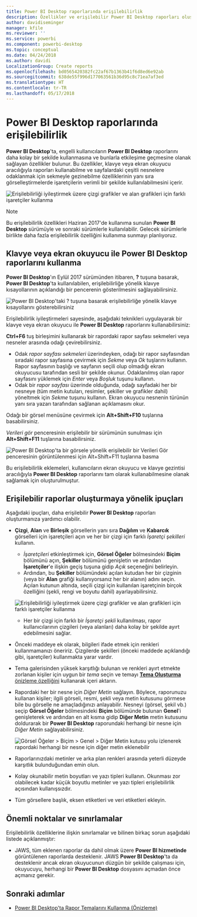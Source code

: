 ```yaml
---
title: Power BI Desktop raporlarında erişilebilirlik
description: Özellikler ve erişilebilir Power BI Desktop raporları oluşturmaya yönelik öneriler
author: davidiseminger
manager: kfile
ms.reviewer: ''
ms.service: powerbi
ms.component: powerbi-desktop
ms.topic: conceptual
ms.date: 04/24/2018
ms.author: davidi
LocalizationGroup: Create reports
ms.openlocfilehash: bd0565420382fc22af67b1363b41f6d8ed6e92ab
ms.sourcegitcommit: 638de55f996d177063561b36d95c8c71ea7af3ed
ms.translationtype: HT
ms.contentlocale: tr-TR
ms.lasthandoff: 05/17/2018
---
```

# <a name="accessibility-in-power-bi-desktop-reports"></a>Power BI Desktop raporlarında erişilebilirlik
**Power BI Desktop**'ta, engelli kullanıcıların **Power BI Desktop** raporlarını daha kolay bir şekilde kullanmasına ve bunlarla etkileşime geçmesine olanak sağlayan özellikler bulunur. Bu özellikler, klavye veya ekran okuyucu aracılığıyla raporları kullanabilme ve sayfalardaki çeşitli nesnelere odaklanmak için sekmeyle gezinebilme özelliklerinin yanı sıra görselleştirmelerde işaretçilerin verimli bir şekilde kullanılabilmesini içerir.

![Erişilebilirliği iyileştirmek üzere çizgi grafikler ve alan grafikleri için farklı işaretçiler kullanma](media/desktop-accessibility/accessibility_01.png)

> [!NOTE]
> Bu erişilebilirlik özellikleri Haziran 2017'de kullanıma sunulan **Power BI Desktop** sürümüyle ve sonraki sürümlerle kullanılabilir. Gelecek sürümlerle birlikte daha fazla erişilebilirlik özelliğini kullanıma sunmayı planlıyoruz.
> 
> 

## <a name="consuming-a-power-bi-desktop-report-with-a-keyboard-or-screen-reader"></a>Klavye veya ekran okuyucu ile Power BI Desktop raporlarını kullanma
**Power BI Desktop**'ın Eylül 2017 sürümünden itibaren, **?** tuşuna basarak, **Power BI Desktop**'ta kullanılabilen, erişilebilirliğe yönelik klavye kısayollarının açıklandığı bir pencerenin gösterilmesini sağlayabilirsiniz.

![Power BI Desktop'taki ? tuşuna basarak erişilebilirliğe yönelik klavye kısayollarını gösterebilirsiniz](media/desktop-accessibility/accessibility_03.png)

Erişilebilirlik iyileştirmeleri sayesinde, aşağıdaki teknikleri uygulayarak bir klavye veya ekran okuyucu ile **Power BI Desktop** raporlarını kullanabilirsiniz:

**Ctrl+F6** tuş birleşimini kullanarak bir rapordaki rapor sayfası sekmeleri veya nesneler arasında odağı çevirebilirsiniz.

* Odak *rapor sayfası sekmeleri* üzerindeyken, odağı bir rapor sayfasından sıradaki rapor sayfasına çevirmek için *Sekme* veya *Ok* tuşlarını kullanın. Rapor sayfasının başlığı ve sayfanın seçili olup olmadığı ekran okuyucusu tarafından sesli bir şekilde okunur. Odaklanılmış olan rapor sayfasını yüklemek için *Enter* veya *Boşluk* tuşunu kullanın.
* Odak bir *rapor sayfası* üzerinde olduğunda, odağı sayfadaki her bir nesneye (tüm metin kutuları, resimler, şekiller ve grafikler dahil) yöneltmek için *Sekme* tuşunu kullanın. Ekran okuyucu nesnenin türünün yanı sıra yazarı tarafından sağlanan açıklamasını okur. 

Odağı bir görsel menüsüne çevirmek için **Alt+Shift+F10** tuşlarına basabilirsiniz.

*Verileri gör* penceresinin erişilebilir bir sürümünün sunulması için **Alt+Shift+F11** tuşlarına basabilirsiniz.

![Power BI Desktop'ta bir görsele yönelik erişilebilir bir Verileri Gör penceresinin görüntülenmesi için Alt+Shift+F11 tuşlarına basma](media/desktop-accessibility/accessibility_04.png)

Bu erişilebilirlik eklemeleri, kullanıcıların ekran okuyucu ve klavye gezintisi aracılığıyla **Power BI Desktop** raporlarını tam olarak kullanabilmesine olanak sağlamak için oluşturulmuştur.

## <a name="tips-for-creating-accessible-reports"></a>Erişilebilir raporlar oluşturmaya yönelik ipuçları
Aşağıdaki ipuçları, daha erişilebilir **Power BI Desktop** raporları oluşturmanıza yardımcı olabilir.

* **Çizgi**, **Alan** ve **Birleşik** görsellerin yanı sıra **Dağılım** ve **Kabarcık** görselleri için işaretçileri açın ve her bir çizgi için farklı *İşaretçi şekilleri* kullanın.
  
  * *İşaretçileri* etkinleştirmek için, **Görsel Öğeler** bölmesindeki **Biçim** bölümünü açın, **Şekiller** bölümünü genişletin ve ardından **İşaretçiler**'e ilişkin geçiş tuşuna gidip *Açık* seçeneğini belirleyin.
  * Ardından, bu **Şekiller** bölümündeki açılan kutudan her bir çizginin (veya bir **Alan** grafiği kullanıyorsanız her bir alanın) adını seçin. Açılan kutunun altında, seçili çizgi için kullanılan işaretçinin birçok özelliğini (şekli, rengi ve boyutu dahil) ayarlayabilirsiniz.
  
  ![Erişilebilirliği iyileştirmek üzere çizgi grafikler ve alan grafikleri için farklı işaretçiler kullanma](media/desktop-accessibility/accessibility_01.png)
  
  * Her bir çizgi için farklı bir *İşaretçi şekli* kullanılması, rapor kullanıcılarının çizgileri (veya alanları) daha kolay bir şekilde ayırt edebilmesini sağlar.
* Önceki maddeye ek olarak, bilgileri ifade etmek için renkleri kullanmamanızı öneririz. Çizgilerde şekilleri (önceki maddede açıklandığı gibi, işaretçiler) kullanmakta yarar vardır.
* Tema galerisinden yüksek karşıtlığı bulunan ve renkleri ayırt etmekte zorlanan kişiler için uygun bir *tema* seçin ve temayı [**Tema Oluşturma** önizleme özelliğini](desktop-report-themes.md) kullanarak içeri aktarın.
* Rapordaki her bir nesne için *Diğer Metin* sağlayın. Böylece, raporunuzu kullanan kişiler; ilgili görseli, resmi, şekli veya metin kutusunu görmese bile bu görselle ne amaçladığınızı anlayabilir. Nesneyi (görsel, şekil vb.) seçip **Görsel Öğeler** bölmesindeki **Biçim** bölümünde bulunan **Genel**'i genişleterek ve ardından en alt kısma gidip **Diğer Metin** metin kutusunu doldurarak bir **Power BI Desktop** raporundaki herhangi bir nesne için *Diğer Metin* sağlayabilirsiniz.
  
  ![Görsel Öğeler > Biçim > Genel > Diğer Metin kutusu yolu izlenerek rapordaki herhangi bir nesne için diğer metin eklenebilir](media/desktop-accessibility/accessibility_02.png)
* Raporlarınızdaki metinler ve arka plan renkleri arasında yeterli düzeyde karşıtlık bulunduğundan emin olun.
* Kolay okunabilir metin boyutları ve yazı tipleri kullanın. Okunması zor olabilecek kadar küçük boyutlu metinler ve yazı tipleri erişilebilirlik açısından kullanışsızdır.
* Tüm görsellere başlık, eksen etiketleri ve veri etiketleri ekleyin.

## <a name="considerations-and-limitations"></a>Önemli noktalar ve sınırlamalar
Erişilebilirlik özelliklerine ilişkin sınırlamalar ve bilinen birkaç sorun aşağıdaki listede açıklanmıştır:

* JAWS, tüm eklenen raporlar da dahil olmak üzere **Power BI hizmetinde** görüntülenen raporlarda desteklenir. JAWS **Power BI Desktop**'ta da desteklenir ancak ekran okuyucunun düzgün bir şekilde çalışması için, okuyucuyu, herhangi bir **Power BI Desktop** dosyasını açmadan önce açmanız gerekir.

## <a name="next-steps"></a>Sonraki adımlar
* [Power BI Desktop'ta Rapor Temalarını Kullanma (Önizleme)](desktop-report-themes.md)

